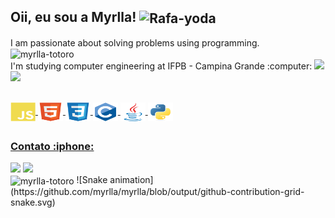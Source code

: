 ## Oii, eu sou a Myrlla! <img align="center" alt="Rafa-yoda" height="60" width="80" src="https://media.tenor.com/images/5921a2d48c5bd58023e4432fbb85d88c/tenor.gif">
<p>I am passionate about solving problems using programming. <img align="center" alt="myrlla-totoro" height="35" width="30" src="https://media.tenor.com/images/cfe230b7263213d350f6fd452e56df11/tenor.gif"> <br>
I'm studying computer engineering at IFPB - Campina Grande :computer:
  <a href="https://github.com/Myrlla">
    <img height="180em" src="https://github-readme-stats-eight-theta.vercel.app/api?username=Myrlla&show_icons=true&theme=dracula&include_all_commits=true&count_private=true">
    <img height="160em" src="https://github-readme-stats-eight-theta.vercel.app/api/top-langs/?username=Myrlla&layout=compact&langs_count=8&theme=dracula">
  <div>
  <div style="display: inline_block"><br>
    <img align="center" alt="Myrlla-Js" height="30" width="40" src="https://raw.githubusercontent.com/devicons/devicon/master/icons/javascript/javascript-plain.svg">
    <img align="center" alt="Myrlla-HTML" height="30" width="40" src="https://raw.githubusercontent.com/devicons/devicon/master/icons/html5/html5-original.svg">
    <img align="center" alt="Myrlla-CSS" height="30" width="40" src="https://raw.githubusercontent.com/devicons/devicon/master/icons/css3/css3-original.svg">
    <img align="center" alt="Myrlla-C" height="30" width="40" src="https://raw.githubusercontent.com/devicons/devicon/master/icons/c/c-original.svg">
    <img align="center" alt="Myrlla-Java" height="30" width="40" src="https://raw.githubusercontent.com/devicons/devicon/master/icons/java/java-original.svg">
    <img align="center" alt="Myrlla-Python" height="30" width="40" src="https://raw.githubusercontent.com/devicons/devicon/master/icons/python/python-original.svg">
  </div>
  
  ##

  
  <div>
    <h3>Contato :iphone: </h3
    <a href="https://instagram.com/myrllalp" target="_blank"><img src="https://img.shields.io/badge/-Instagram-%23E4405F?style=for-the-badge&logo=instagram&logoColor=white" target="_blank"></a>
    <a href = "mailto: myrllajucas20@gmail.com"><img src="https://img.shields.io/badge/-Gmail-%23EA4335?style=for-the-badge&logo=gmail&logoColor=white" target="_blank"></a>
  </div>

<img align="center" alt="myrlla-totoro" height="60" width="80" src="https://media.tenor.com/images/a6f1f019f7586cce3537af0216078bc2/tenor.gif">
![Snake animation](https://github.com/myrlla/myrlla/blob/output/github-contribution-grid-snake.svg)

